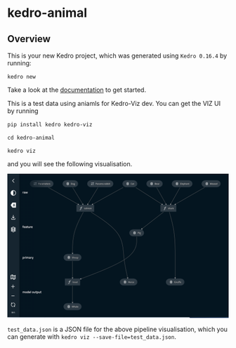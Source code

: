 # kedro-animal

## Overview

This is your new Kedro project, which was generated using `Kedro 0.16.4` by running:

```
kedro new
```

Take a look at the [documentation](https://kedro.readthedocs.io) to get started.

This is a test data using aniamls for Kedro-Viz dev. You can get the VIZ UI by running

```
pip install kedro kedro-viz
```

```
cd kedro-animal
```

```
kedro viz
```

and you will see the following visualisation.

![Viz UI](/viz_ui.png)


`test_data.json` is a JSON file for the above pipeline visualisation, which you can generate with `kedro viz --save-file=test_data.json`.
